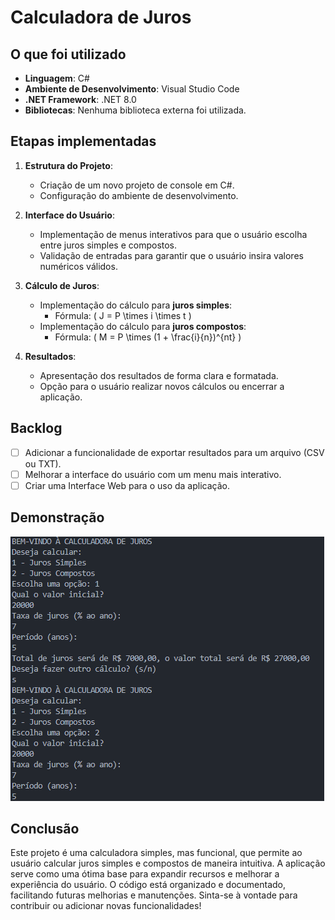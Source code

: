 # Calculadora de Juros

## O que foi utilizado
- **Linguagem**: C#
- **Ambiente de Desenvolvimento**: Visual Studio Code
- **.NET Framework**: .NET 8.0
- **Bibliotecas**: Nenhuma biblioteca externa foi utilizada.

## Etapas implementadas
1. **Estrutura do Projeto**:
   - Criação de um novo projeto de console em C#.
   - Configuração do ambiente de desenvolvimento.

2. **Interface do Usuário**:
   - Implementação de menus interativos para que o usuário escolha entre juros simples e compostos.
   - Validação de entradas para garantir que o usuário insira valores numéricos válidos.

3. **Cálculo de Juros**:
   - Implementação do cálculo para **juros simples**:
     - Fórmula: \( J = P \times i \times t \)
   - Implementação do cálculo para **juros compostos**:
     - Fórmula: \( M = P \times (1 + \frac{i}{n})^{nt} \)

4. **Resultados**:
   - Apresentação dos resultados de forma clara e formatada.
   - Opção para o usuário realizar novos cálculos ou encerrar a aplicação.

## Backlog

- [ ] Adicionar a funcionalidade de exportar resultados para um arquivo (CSV ou TXT).
- [ ] Melhorar a interface do usuário com um menu mais interativo.
- [ ] Criar uma Interface Web para o uso da aplicação.

## Demonstração
<img src="Execução Aplicação.png" alt="Print execução">

## Conclusão
Este projeto é uma calculadora simples, mas funcional, que permite ao usuário calcular juros simples e compostos de maneira intuitiva. A aplicação serve como uma ótima base para expandir recursos e melhorar a experiência do usuário. O código está organizado e documentado, facilitando futuras melhorias e manutenções. Sinta-se à vontade para contribuir ou adicionar novas funcionalidades!
